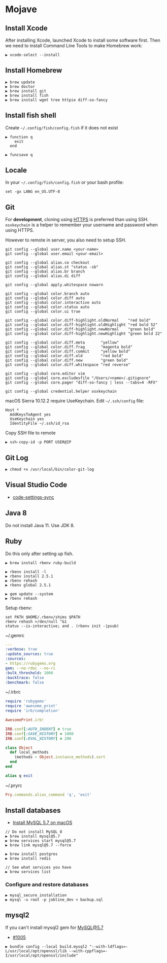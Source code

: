 # Mojave

## Install Xcode

After installing Xcode, launched Xcode to install some software first. Then we need to install Command Line Tools to make Homebrew work:

```
▶ xcode-select --install
```

## Install Homebrew

```
▶ brew update
▶ brew doctor
▶ brew install git
▶ brew install fish
▶ brew install wget tree httpie diff-so-fancy
```

## Install fish shell

Create `~/.config/fish/config.fish` if it does not exist

```
▶ function q
    exit
  end

▶ funcsave q
```

## Locale

In your `~/.config/fish/config.fish` or your bash profile:

```
set -gx LANG en_US.UTF-8
```

## Git

For **development**, cloning using [HTTPS](https://help.github.com/articles/which-remote-url-should-i-use/) is preferred than using SSH. `osxkeychain` is a helper to remember your username and password when using HTTPS.

However to remote in server, you also need to setup SSH.

```
git config --global user.name <your-name>
git config --global user.email <your-email>

git config --global alias.co checkout
git config --global alias.st "status -sb"
git config --global alias.br branch
git config --global alias.di diff

git config --global apply.whitespace nowarn

git config --global color.branch auto
git config --global color.diff auto
git config --global color.interactive auto
git config --global color.status auto
git config --global color.ui true

git config --global color.diff-highlight.oldNormal    "red bold"
git config --global color.diff-highlight.oldHighlight "red bold 52"
git config --global color.diff-highlight.newNormal    "green bold"
git config --global color.diff-highlight.newHighlight "green bold 22"

git config --global color.diff.meta       "yellow"
git config --global color.diff.frag       "magenta bold"
git config --global color.diff.commit     "yellow bold"
git config --global color.diff.old        "red bold"
git config --global color.diff.new        "green bold"
git config --global color.diff.whitespace "red reverse"

git config --global core.editor vim
git config --global core.excludesfile "/Users/<name>/.gitignore"
git config --global core.pager "diff-so-fancy | less --tabs=4 -RFX"

git config --global credential.helper osxkeychain
```

macOS Sierra 10.12.2 require UseKeychain. Edit `~/.ssh/config` file:

```
Host *
  AddKeysToAgent yes
  UseKeychain yes
  IdentityFile ~/.ssh/id_rsa
```

Copy SSH file to remote

```
▶ ssh-copy-id -p PORT USER@IP
```

## Git Log

```
▶ chmod +x /usr/local/bin/color-git-log
```

## Visual Studio Code

* [code-settings-sync](https://gist.github.com/mech/6e894325d87d9a910a9996dba694a9ed)

## Java 8

Do not install Java 11. Use JDK 8.

## Ruby

Do this only after setting up fish.

```
▶ brew install rbenv ruby-build

▶ rbenv install -l
▶ rbenv install 2.5.1
▶ rbenv rehash
▶ rbenv global 2.5.1

▶ gem update --system
▶ rbenv rehash
```

Setup rbenv:

```
set PATH $HOME/.rbenv/shims $PATH
rbenv rehash >/dev/null ^&1
status --is-interactive; and . (rbenv init -|psub)
```

~/.gemrc

```yaml
---
:verbose: true
:update_sources: true
:sources:
- https://rubygems.org
gem: --no-rdoc --no-ri
:bulk_threshold: 1000
:backtrace: false
:benchmark: false
```

~/.irbrc

```ruby
require 'rubygems'
require 'awesome_print'
require 'irb/completion'

AwesomePrint.irb!

IRB.conf[:AUTO_INDENT] = true
IRB.conf[:SAVE_HISTORY] = 1000
IRB.conf[:EVAL_HISTORY] = 200

class Object
  def local_methods
    (methods - Object.instance_methods).sort
  end
end

alias q exit
```

~/.pryrc

```ruby
Pry.commands.alias_command 'q', 'exit'
```

## Install databases

* [Install MySQL 5.7 on macOS](https://gist.github.com/operatino/392614486ce4421063b9dece4dfe6c21)

```
// Do not install MySQL 8
▶ brew install mysql@5.7
▶ brew services start mysql@5.7
▶ brew link mysql@5.7 --force

▶ brew install postgres
▶ brew install redis

// See what services you have
▶ brew services list
```

### Configure and restore databases

```
▶ mysql_secure_installation
▶ mysql -u root -p jobline_dev < backup.sql
```

## mysql2

If you can't install mysql2 gem for MySQL@5.7

* [#1005](https://github.com/brianmario/mysql2/issues/1005)

```
▶ bundle config --local build.mysql2 "--with-ldflags=-L/usr/local/opt/openssl/lib --with-cppflags=-I/usr/local/opt/openssl/include"
```

